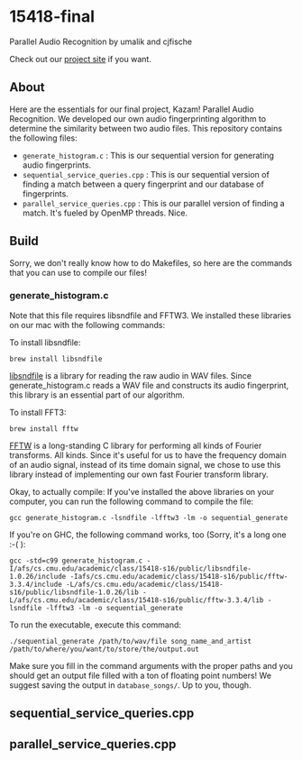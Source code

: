 # 15418-final
Parallel Audio Recognition by umalik and cjfische

Check out our [project site](https://caseyfisch.github.io/15418-final-project/) if you want.

## About
Here are the essentials for our final project, Kazam! Parallel Audio Recognition.  We developed our own audio fingerprinting algorithm to determine the similarity between two audio files.  This repository contains the following files:

* `generate_histogram.c` : This is our sequential version for generating audio fingerprints.
* `sequential_service_queries.cpp` : This is our sequential version of finding a match between a query fingerprint and our database of fingerprints. 
* `parallel_service_queries.cpp` : This is our parallel version of finding a match.  It's fueled by OpenMP threads.  Nice.

## Build
Sorry, we don't really know how to do Makefiles, so here are the commands that you can use to compile our files!

### generate_histogram.c
Note that this file requires libsndfile and FFTW3.  We installed these libraries on our mac with the following commands:

To install libsndfile:
```
brew install libsndfile
```
[libsndfile](http://www.mega-nerd.com/libsndfile/) is a library for reading the raw audio in WAV files.  Since generate_histogram.c reads a WAV file and constructs its audio fingerprint, this library is an essential part of our algorithm.

To install FFT3:
```
brew install fftw
```
[FFTW](http://www.fftw.org/) is a long-standing C library for performing all kinds of Fourier transforms.  All kinds.  Since it's useful for us to have the frequency domain of an audio signal, instead of its time domain signal, we chose to use this library instead of implementing our own fast Fourier transform library.

Okay, to actually compile:
If you've installed the above libraries on your computer, you can run the following command to compile the file:
```
gcc generate_histogram.c -lsndfile -lfftw3 -lm -o sequential_generate
```

If you're on GHC, the following command works, too (Sorry, it's a long one :-( ):
```
gcc -std=c99 generate_histogram.c -I/afs/cs.cmu.edu/academic/class/15418-s16/public/libsndfile-1.0.26/include -Iafs/cs.cmu.edu/academic/class/15418-s16/public/fftw-3.3.4/include -L/afs/cs.cmu.edu/academic/class/15418-s16/public/libsndfile-1.0.26/lib -L/afs/cs.cmu.edu/academic/class/15418-s16/public/fftw-3.3.4/lib -lsndfile -lfftw3 -lm -o sequential_generate
```

To run the executable, execute this command:
```
./sequential_generate /path/to/wav/file song_name_and_artist /path/to/where/you/want/to/store/the/output.out
```
Make sure you fill in the command arguments with the proper paths and you should get an output file filled with a ton of floating point numbers!  We suggest saving the output in `database_songs/`.  Up to you, though.

## sequential_service_queries.cpp

## parallel_service_queries.cpp
